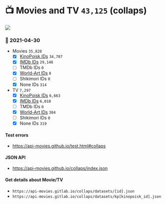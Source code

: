 # :tv: Movies and TV `43,125` (collaps)

<a href="https://API-Movies.github.io"><img src="https://API-Movies.github.io/banner.png?cache"></a>

### :date: 2021-04-30
- Movies `35,828`
  - [x] <a href="https://API-Movies.github.io/collaps/movie_kinopoisk_ids.json">KinoPoisk IDs</a> `34,707`
  - [x] <a href="https://API-Movies.github.io/collaps/movie_imdb_ids.json">IMDb IDs</a> `29,148`
  - [ ] TMDb IDs `0`
  - [x] <a href="https://API-Movies.github.io/collaps/movie_world_art_ids.json">World-Art IDs</a> `8`
  - [ ] Shikimori IDs `0`
  - [x] None IDs `314`
- TV `7,297`
  - [x] <a href="https://API-Movies.github.io/collaps/tv_kinopoisk_ids.json">KinoPoisk IDs</a> `6,663`
  - [x] <a href="https://API-Movies.github.io/collaps/tv_imdb_ids.json">IMDb IDs</a> `6,010`
  - [ ] TMDb IDs `0`
  - [x] <a href="https://API-Movies.github.io/collaps/tv_world_art_ids.json">World-Art IDs</a> `304`
  - [ ] Shikimori IDs `0`
  - [x] None IDs `319`
#### Test errors
- <a href='https://api-movies.github.io/test.html#collaps'>https://api-movies.github.io/test.html#collaps</a>
#### JSON API
- <a href='https://api-movies.github.io/collaps/index.json'>https://api-movies.github.io/collaps/index.json</a>
#### Get details about Movie/TV
- `https://api-movies.gitlab.io/collaps/datasets/[id].json`
- `https://api-movies.gitlab.io/collaps/datasets/kp[kinopoisk_id].json`

